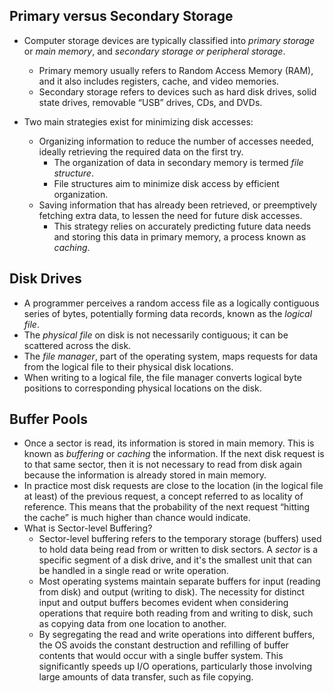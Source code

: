 ## Primary versus Secondary Storage
- Computer storage devices are typically classified into *primary storage* or *main memory*, and *secondary storage *or* peripheral storage*. 
    - Primary memory usually refers to Random Access Memory (RAM), and it also includes registers, cache, and video memories.
    - Secondary storage refers to devices such as hard disk drives, solid state drives, removable “USB” drives, CDs, and DVDs.

- Two main strategies exist for minimizing disk accesses:
    - Organizing information to reduce the number of accesses needed, ideally retrieving the required data on the first try.
        - The organization of data in secondary memory is termed *file structure*.
        - File structures aim to minimize disk access by efficient organization.
    - Saving information that has already been retrieved, or preemptively fetching extra data, to lessen the need for future disk accesses.
        - This strategy relies on accurately predicting future data needs and storing this data in primary memory, a process known as *caching*.

## Disk Drives
- A programmer perceives a random access file as a logically contiguous series of bytes, potentially forming data records, known as the *logical file*.
- The *physical file* on disk is not necessarily contiguous; it can be scattered across the disk.
- The *file manager*, part of the operating system, maps requests for data from the logical file to their physical disk locations.
- When writing to a logical file, the file manager converts logical byte positions to corresponding physical locations on the disk.

## Buffer Pools
- Once a sector is read, its information is stored in main memory. This is known as *buffering* or *caching* the information. If the next disk request is to that same sector, then it is not necessary to read from disk again because the information is already stored in main memory.
- In practice most disk requests are close to the location (in the logical file at least) of the previous request, a concept referred to as locality of reference. This means that the probability of the next request “hitting the cache” is much higher than chance would indicate.
- What is Sector-level Buffering?
    - Sector-level buffering refers to the temporary storage (buffers) used to hold data being read from or written to disk sectors. A *sector* is a specific segment of a disk drive, and it's the smallest unit that can be handled in a single read or write operation.
    - Most operating systems maintain separate buffers for input (reading from disk) and output (writing to disk). The necessity for distinct input and output buffers becomes evident when considering operations that require both reading from and writing to disk, such as copying data from one location to another.
    - By segregating the read and write operations into different buffers, the OS avoids the constant destruction and refilling of buffer contents that would occur with a single buffer system. This significantly speeds up I/O operations, particularly those involving large amounts of data transfer, such as file copying.

